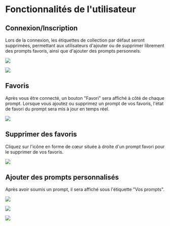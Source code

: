 # Fonctionnalités de l'utilisateur

## Connexion/Inscription

Lors de la connexion, les étiquettes de collection par défaut seront supprimées, permettant aux utilisateurs d'ajouter ou de supprimer librement des prompts favoris, ainsi que d'ajouter des prompts personnels.

![](https://img.newzone.top/2023-06-05-13-51-23.png?imageMogr2/format/webp/thumbnail/500x)

![](https://img.newzone.top/2023-06-05-13-53-20.png?imageMogr2/format/webp)

## Favoris

Après vous être connecté, un bouton "Favori" sera affiché à côté de chaque prompt. Lorsque vous ajoutez ou supprimez un prompt de vos favoris, l'état de favori du prompt sera mis à jour en temps réel.

![](https://img.newzone.top/2023-06-05-13-56-01.png?imageMogr2/format/webp/thumbnail/500x)

## Supprimer des favoris

Cliquez sur l'icône en forme de cœur située à droite d'un prompt favori pour le supprimer de vos favoris.

![](https://img.newzone.top/2023-06-05-13-57-27.png?imageMogr2/format/webp/thumbnail/500x)

## Ajouter des prompts personnalisés

Après avoir soumis un prompt, il sera affiché sous l'étiquette "Vos prompts".

![](https://img.newzone.top/2023-06-05-13-58-16.png?imageMogr2/format/webp/thumbnail/500x)

![](https://img.newzone.top/2023-06-05-14-06-09.png?imageMogr2/format/webp)

![](https://img.newzone.top/2023-06-05-14-08-52.png?imageMogr2/format/webp/thumbnail/500x)
